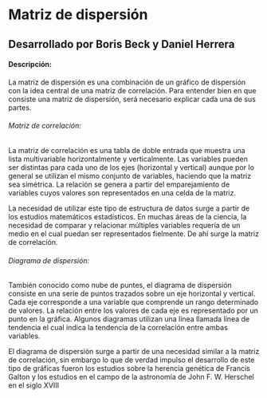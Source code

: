 # Matriz de dispersión
## Desarrollado por Boris Beck y Daniel Herrera

#### Descripción:
La matriz de dispersión es una combinación de un gráfico de dispersión con la idea central de una matriz de correlación. Para entender bien en que consiste una matriz de dispersión, será necesario explicar cada una de sus partes.

###### Matriz de correlación:
La matriz de correlación es una tabla de doble entrada que muestra una lista multivariable horizontalmente y verticalmente. Las variables pueden ser distintas para cada uno de los ejes (horizontal y vertical) aunque por lo general se utilizan el mismo conjunto de variables, haciendo que la matriz sea simétrica. La relación se genera a partir del emparejamiento de variables cuyos valores son representados en una celda de la matriz.

La necesidad de utilizar este tipo de estructura de datos surge a partir de los estudios matemáticos estadísticos. En muchas áreas de la ciencia, la necesidad de comparar y relacionar múltiples variables requería de un medio en el cual puedan ser representados fielmente. De ahí surge la matriz de correlación.


###### Diagrama de dispersión:
También conocido como nube de puntes, el diagrama de dispersión consiste en una serie de puntos trazados sobre un eje horizontal y vertical. Cada eje corresponde a una variable que comprende un rango determinado de valores. La relación entre los valores de cada eje es representado por un punto en la gráfica. Algunos diagramas utilizan una linea llamada línea de tendencia el cual indica la tendencia de la correlación entre ambas variables.

El diagrama de dispersión surge a partir de una necesidad similar a la matriz de correlación, sin embargo lo que de verdad impulso el desarrollo de este tipo de gráficas fueron los estudios sobre la herencia genética de Francis Galton y los estudios en el campo de la astronomía de John F. W. Herschel en el siglo XVIII

